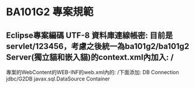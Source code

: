 ﻿# BA101G2 專案規範

Eclipse專案編碼 UTF-8
資料庫連線帳密:
目前是servlet/123456，考慮之後統一為ba101g2/ba101g2
Server(獨立貓和嵌入貓)的context.xml內加入:
/<Resource auth="Container" driverClassName="oracle.jdbc.driver.OracleDriver" maxActive="20" maxIdle="10" maxWait="-1" name="jdbc/G2DB" password="ba101g2" type="javax.sql.DataSource" url="jdbc:oracle:thin:@localhost:1521:XE" username="ba101g2"/> 
------------------------------------
專案的WebContent的WEB-INF的web.xml內的:
/</welcome-file-list>下面添加:
<resource-ref>
		<description>DB Connection</description>
		<res-ref-name>jdbc/G2DB</res-ref-name>
		<res-type>javax.sql.DataSource</res-type>
		<res-auth>Container</res-auth>
	</resource-ref>

